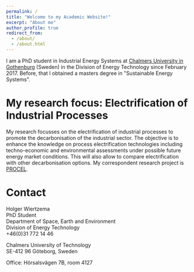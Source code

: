 ```yaml
---
permalink: /
title: "Welcome to my Academic Website!"
excerpt: "About me"
author_profile: true
redirect_from: 
  - /about/
  - /about.html
---
```


I am a PhD student in Industrial Energy Systems at [Chalmers University in Gothenburg](https://www.chalmers.se) (Sweden) in the Division of Energy Technology since February 2017. Before, that I obtained a masters degree in "Sustainable Energy Systems".

My research focus: Electrification of Industrial Processes
======
My research focusses on the electrification of industrial processes to promote the decarbonisation of the industrial sector. The objective is to enhance the knowledge on process electrification technologies including techno-economic and environmental assessments under possible future energy market conditions. This will also allow to compare electrification with other decarbonisation options. My correspondent research project is [PROCEL](https://holgerw-chalmers.github.io/procel/).

Contact
======
Holger Wiertzema  
PhD Student  
Department of Space, Earth and Environment  
Division of Energy Technology  
+46(0)31 772 14 46

Chalmers University of Technology  
SE-412 96 Göteborg, Sweden

Office: Hörsalsvägen 7B, room 4127
